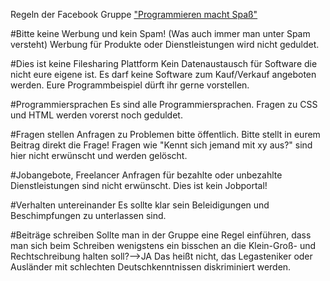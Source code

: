 Regeln der Facebook Gruppe ["Programmieren macht Spaß"](https://www.facebook.com/groups/programmierspass)

#Bitte keine Werbung und kein Spam!
(Was auch immer man unter Spam versteht) Werbung für Produkte oder Dienstleistungen wird nicht geduldet.

#Dies ist keine Filesharing Plattform
Kein Datenaustausch für Software die nicht eure eigene ist. Es darf keine Software zum Kauf/Verkauf angeboten werden.
Eure Programmbeispiel dürft ihr gerne vorstellen.

#Programmiersprachen
Es sind alle Programmiersprachen. Fragen zu CSS und HTML werden vorerst noch geduldet.

#Fragen stellen
Anfragen zu Problemen bitte öffentlich.
Bitte stellt in eurem Beitrag direkt die Frage! Fragen wie "Kennt sich jemand mit xy aus?" sind 
hier nicht erwünscht und werden gelöscht. 

#Jobangebote, Freelancer
Anfragen für bezahlte oder unbezahlte Dienstleistungen sind nicht erwünscht.
Dies ist kein Jobportal!

#Verhalten untereinander
Es sollte klar sein Beleidigungen und Beschimpfungen zu unterlassen sind.

#Beiträge schreiben
Sollte man in der Gruppe eine Regel einführen, dass man sich beim Schreiben
wenigstens ein bisschen an die Klein-Groß- und Rechtschreibung halten soll?-->JA
Das heißt nicht, das Legasteniker oder Ausländer mit schlechten Deutschkenntnissen diskriminiert werden.
